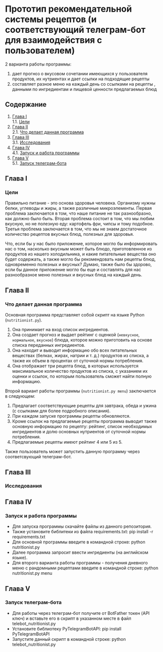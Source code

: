 # Прототип рекомендательной системы рецептов (и соответствующий телеграм-бот для взаимодействия с пользователем)
2 варианта работы программы: 
1) дает прогноз о вкусовом сочетании имеющихся у пользователя продуктов, их нутриентах и дает ссылки на подходящие рецепты 
2) составляет разное меню на каждый день со ссылками на рецепты , данными по ингредиентам и пищевой ценности  предлагаемых блюд

## Содержание

1. [Глава I](#глава-i) \
    1.1. [Цели](#Цели)
2. [Глава II](#глава-ii) \
    2.1. [Что делает данная программа](#Что-делает-данная-программа)
3. [Глава III](#глава-iii) \
    3.1. [Исследования](#Исследования)
4. [Глава IV](#глава-iv) \
    4.1. [Запуск и работа программы](#Запуск-и-работа-программы)
5. [Глава V](#глава-v) \
    5.1. [Запуск телеграм-бота](#Запуск-телеграм-бота)

   

## Глава I
### Цели

Правильно питание - это основа здоровья человека. Организму нужны белки, углеводы и жиры, а также различные микроэлементы.
Первая проблема заключается в том, что наше питание не так разнообразно, как должно было быть.
Вторая проблема состоит в том, что мы любим вкусную, но не полезную еду: картофель фри, чипсы и тому подобное. 
Третья проблема заключается в том, что мы не знаем достаточное количество рецептов вкусных блюд, полезных для здоровья.

Что, если бы у нас было приложение, которое могло бы информировать нас о том, насколько вкусным может быть блюдо, приготовленное из продуктов из нашего холодильника, и какие питательные вещества оно будет содержать, а также могло бы рекомендовать нам рецепты блюд, одновременно полезных и вкусных? Думаю, также было бы здорово, если бы данное приложение могло бы еще и составлять для нас разнообразное меню полезных и вкусных блюд на каждый день.

## Глава II
### Что делает данная программа

Основная программа представляет собой скрипт на языке Python (`nutritionist.py`).
1. Она принимает на вход список ингредиентов.
2. Она создает прогноз и выдает рейтинг с оценкой (`невкусное`, `нормальное`, `вкусное`) блюда, которое можно приготовить на основе списка переданных ингредиентов.
3. Она находит и выводит информацию обо всех питательных веществах (белках, жирах, натрии и т. д.) продуктов из списка, а также их объем в процентах от суточной нормы потребления.
4. Она отображает три рецепта блюд, в которых используется максимальное количество продуктов из списка, с указанием их оценки и ссылок, по которым пользователь сможет найти полную информацию.

Второй вариант работы программы (`nutritionist.py menu`) заключается в следующем:
1. Предлагает соответствующие рецепты для завтрака, обеда и ужина (с ссылками для более подробного описания).
2. При каждом запуске программы рецепты обновляются.
3. Кроме ссылок на предлагаемые рецепты программа выводит также основную информацию по рецепту: 
рейтинг, список необходимых ингредиентов и долю основных нутриентов от суточной нормы потребления.
4. Предлагаемые рецепты имеют рейтинг 4 или 5 из 5.

Также пользователь может запустить данную программу через соответсвующий телеграм-бот.

## Глава III
### Исследования

## Глава IV
### Запуск и работа программы

 - Для запуска программы скачайте файлы из данного репозитория.
 - Также установите библитеки из файла requirements.txt: pip install -r requirements.txt
 - Для основной программы введите в командной строке: python nutritionist.py
 - Далее программа запросит ввести ингредиенты (на английском языке).
 - Для второго варианта работы программы - получения дневного меню с рандомными рецептами введите в командной строке: python nutritionist.py menu

## Глава V
### Запуск телеграм-бота

 - Для работы через телеграм-бот получите от BotFather токен (API ключ) и вставьте его в скрипт в указанном месте в файл telebot_nutritionist.py
 - Установите библиотеку PyTelegramBotAPI: pip install PyTelegramBotAPI
 - Запустите данный скрипт в командной строке: python telebot_nutritionist.py
